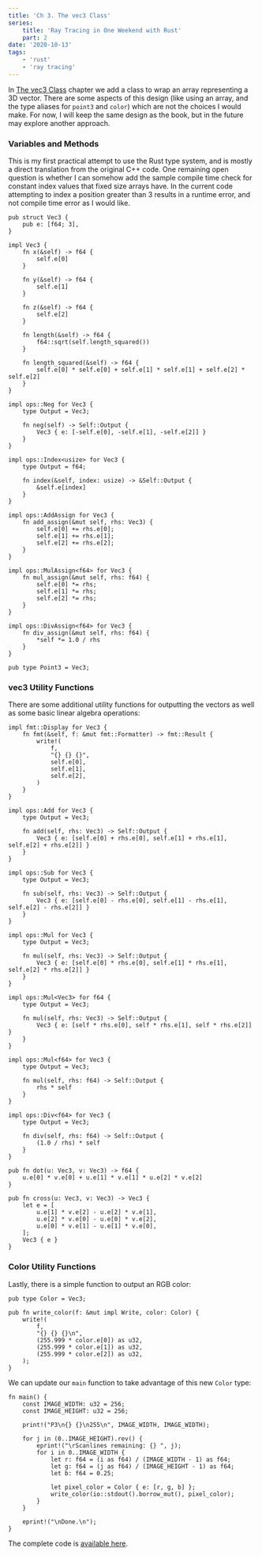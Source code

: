 ```yaml
---
title: 'Ch 3. The vec3 Class'
series:
    title: 'Ray Tracing in One Weekend with Rust'
    part: 2
date: '2020-10-13'
tags:
    - 'rust'
    - 'ray tracing'
---
```


In [The vec3 Class](https://raytracing.github.io/books/RayTracingInOneWeekend.html#thevec3class) chapter we add a class to wrap an array representing a 3D vector.
There are some aspects of this design (like using an array, and the type aliases for `point3` and `color`) which are not the choices I would make.
For now, I will keep the same design as the book, but in the future may explore another approach.

### Variables and Methods

This is my first practical attempt to use the Rust type system, and is mostly a direct translation from the original C++ code.
One remaining open question is whether I can somehow add the sample compile time check for constant index values that fixed size arrays have.
In the current code attempting to index a position greater than 3 results in a runtime error, and not compile time error as I would like.

```rust{numberLines: true}
pub struct Vec3 {
    pub e: [f64; 3],
}

impl Vec3 {
    fn x(&self) -> f64 {
        self.e[0]
    }

    fn y(&self) -> f64 {
        self.e[1]
    }

    fn z(&self) -> f64 {
        self.e[2]
    }

    fn length(&self) -> f64 {
        f64::sqrt(self.length_squared())
    }

    fn length_squared(&self) -> f64 {
        self.e[0] * self.e[0] + self.e[1] * self.e[1] + self.e[2] * self.e[2]
    }
}

impl ops::Neg for Vec3 {
    type Output = Vec3;

    fn neg(self) -> Self::Output {
        Vec3 { e: [-self.e[0], -self.e[1], -self.e[2]] }
    }
}

impl ops::Index<usize> for Vec3 {
    type Output = f64;

    fn index(&self, index: usize) -> &Self::Output {
        &self.e[index]
    }
}

impl ops::AddAssign for Vec3 {
    fn add_assign(&mut self, rhs: Vec3) {
        self.e[0] += rhs.e[0];
        self.e[1] += rhs.e[1];
        self.e[2] += rhs.e[2];
    }
}

impl ops::MulAssign<f64> for Vec3 {
    fn mul_assign(&mut self, rhs: f64) {
        self.e[0] *= rhs;
        self.e[1] *= rhs;
        self.e[2] *= rhs;
    }
}

impl ops::DivAssign<f64> for Vec3 {
    fn div_assign(&mut self, rhs: f64) {
        *self *= 1.0 / rhs
    }
}

pub type Point3 = Vec3;
```

### vec3 Utility Functions

There are some additional utility functions for outputting the vectors as well as some basic linear algebra operations:

```rust{numberLines: true}
impl fmt::Display for Vec3 {
    fn fmt(&self, f: &mut fmt::Formatter) -> fmt::Result {
        write!(
            f,
            "{} {} {}",
            self.e[0],
            self.e[1],
            self.e[2],
        )
    }
}

impl ops::Add for Vec3 {
    type Output = Vec3;

    fn add(self, rhs: Vec3) -> Self::Output {
        Vec3 { e: [self.e[0] + rhs.e[0], self.e[1] + rhs.e[1], self.e[2] + rhs.e[2]] }
    }
}

impl ops::Sub for Vec3 {
    type Output = Vec3;

    fn sub(self, rhs: Vec3) -> Self::Output {
        Vec3 { e: [self.e[0] - rhs.e[0], self.e[1] - rhs.e[1], self.e[2] - rhs.e[2]] }
    }
}

impl ops::Mul for Vec3 {
    type Output = Vec3;

    fn mul(self, rhs: Vec3) -> Self::Output {
        Vec3 { e: [self.e[0] * rhs.e[0], self.e[1] * rhs.e[1], self.e[2] * rhs.e[2]] }
    }
}

impl ops::Mul<Vec3> for f64 {
    type Output = Vec3;

    fn mul(self, rhs: Vec3) -> Self::Output {
        Vec3 { e: [self * rhs.e[0], self * rhs.e[1], self * rhs.e[2]] }
    }
}

impl ops::Mul<f64> for Vec3 {
    type Output = Vec3;

    fn mul(self, rhs: f64) -> Self::Output {
        rhs * self
    }
}

impl ops::Div<f64> for Vec3 {
    type Output = Vec3;

    fn div(self, rhs: f64) -> Self::Output {
        (1.0 / rhs) * self
    }
}

pub fn dot(u: Vec3, v: Vec3) -> f64 {
    u.e[0] * v.e[0] + u.e[1] * v.e[1] * u.e[2] * v.e[2]
}

pub fn cross(u: Vec3, v: Vec3) -> Vec3 {
    let e = [
        u.e[1] * v.e[2] - u.e[2] * v.e[1],
        u.e[2] * v.e[0] - u.e[0] * v.e[2],
        u.e[0] * v.e[1] - u.e[1] * v.e[0],
    ];
    Vec3 { e }
}
```

### Color Utility Functions

Lastly, there is a simple function to output an RGB color:

```rust{numberLines: true}
pub type Color = Vec3;

pub fn write_color(f: &mut impl Write, color: Color) {
    write!(
        f,
        "{} {} {}\n",
        (255.999 * color.e[0]) as u32,
        (255.999 * color.e[1]) as u32,
        (255.999 * color.e[2]) as u32,
    );
}
```

We can update our `main` function to take advantage of this new `Color` type:

```rust{numberLines: true}
fn main() {
    const IMAGE_WIDTH: u32 = 256;
    const IMAGE_HEIGHT: u32 = 256;

    print!("P3\n{} {}\n255\n", IMAGE_WIDTH, IMAGE_WIDTH);

    for j in (0..IMAGE_HEIGHT).rev() {
        eprint!("\rScanlines remaining: {} ", j);
        for i in 0..IMAGE_WIDTH {
            let r: f64 = (i as f64) / (IMAGE_WIDTH - 1) as f64;
            let g: f64 = (j as f64) / (IMAGE_HEIGHT - 1) as f64;
            let b: f64 = 0.25;

            let pixel_color = Color { e: [r, g, b] };
            write_color(io::stdout().borrow_mut(), pixel_color);
        }
    }

    eprint!("\nDone.\n");
}
```

The complete code is [available here](https://github.com/austindoupnik/ray-tracing-in-one-weekend-with-rust/tree/v0.0.1-chapter.2).